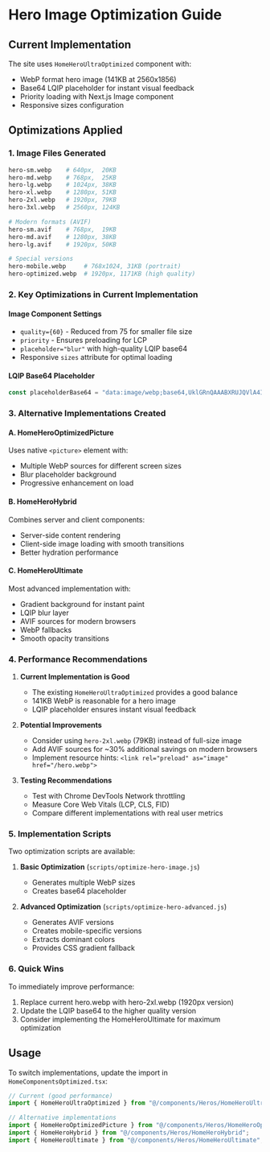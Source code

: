 # Hero Image Optimization Guide

## Current Implementation
The site uses `HomeHeroUltraOptimized` component with:
- WebP format hero image (141KB at 2560x1856)
- Base64 LQIP placeholder for instant visual feedback
- Priority loading with Next.js Image component
- Responsive sizes configuration

## Optimizations Applied

### 1. Image Files Generated
```bash
hero-sm.webp    # 640px,  20KB
hero-md.webp    # 768px,  25KB  
hero-lg.webp    # 1024px, 38KB
hero-xl.webp    # 1280px, 51KB
hero-2xl.webp   # 1920px, 79KB
hero-3xl.webp   # 2560px, 124KB

# Modern formats (AVIF)
hero-sm.avif    # 768px,  19KB
hero-md.avif    # 1280px, 38KB
hero-lg.avif    # 1920px, 50KB

# Special versions
hero-mobile.webp     # 768x1024, 31KB (portrait)
hero-optimized.webp  # 1920px, 1171KB (high quality)
```

### 2. Key Optimizations in Current Implementation

#### Image Component Settings
- `quality={60}` - Reduced from 75 for smaller file size
- `priority` - Ensures preloading for LCP
- `placeholder="blur"` with high-quality LQIP base64
- Responsive `sizes` attribute for optimal loading

#### LQIP Base64 Placeholder
```javascript
const placeholderBase64 = "data:image/webp;base64,UklGRnQAAABXRUJQVlA4IGgAAADwAwCdASoUAA4APzmEuVOvKKWisAgB4CcJZgCdACIg3bNj60cQSSlcAP6DgxtEsmCbVWOH6sZuItVyjk6VpLuprY1gXUodTrwpbHtG4mRPscq/2jCTKLCUgThfwOCASM7AuGYzAaQAAA==";
```

### 3. Alternative Implementations Created

#### A. HomeHeroOptimizedPicture
Uses native `<picture>` element with:
- Multiple WebP sources for different screen sizes
- Blur placeholder background
- Progressive enhancement on load

#### B. HomeHeroHybrid
Combines server and client components:
- Server-side content rendering
- Client-side image loading with smooth transitions
- Better hydration performance

#### C. HomeHeroUltimate
Most advanced implementation with:
- Gradient background for instant paint
- LQIP blur layer
- AVIF sources for modern browsers
- WebP fallbacks
- Smooth opacity transitions

### 4. Performance Recommendations

1. **Current Implementation is Good**
   - The existing `HomeHeroUltraOptimized` provides a good balance
   - 141KB WebP is reasonable for a hero image
   - LQIP placeholder ensures instant visual feedback

2. **Potential Improvements**
   - Consider using `hero-2xl.webp` (79KB) instead of full-size image
   - Add AVIF sources for ~30% additional savings on modern browsers
   - Implement resource hints: `<link rel="preload" as="image" href="/hero.webp">`

3. **Testing Recommendations**
   - Test with Chrome DevTools Network throttling
   - Measure Core Web Vitals (LCP, CLS, FID)
   - Compare different implementations with real user metrics

### 5. Implementation Scripts

Two optimization scripts are available:

1. **Basic Optimization** (`scripts/optimize-hero-image.js`)
   - Generates multiple WebP sizes
   - Creates base64 placeholder

2. **Advanced Optimization** (`scripts/optimize-hero-advanced.js`)
   - Generates AVIF versions
   - Creates mobile-specific versions
   - Extracts dominant colors
   - Provides CSS gradient fallback

### 6. Quick Wins

To immediately improve performance:

1. Replace current hero.webp with hero-2xl.webp (1920px version)
2. Update the LQIP base64 to the higher quality version
3. Consider implementing the HomeHeroUltimate for maximum optimization

## Usage

To switch implementations, update the import in `HomeComponentsOptimized.tsx`:

```typescript
// Current (good performance)
import { HomeHeroUltraOptimized } from "@/components/Heros/HomeHeroUltraOptimized";

// Alternative implementations
import { HomeHeroOptimizedPicture } from "@/components/Heros/HomeHeroOptimizedPicture";
import { HomeHeroHybrid } from "@/components/Heros/HomeHeroHybrid";
import { HomeHeroUltimate } from "@/components/Heros/HomeHeroUltimate";
```